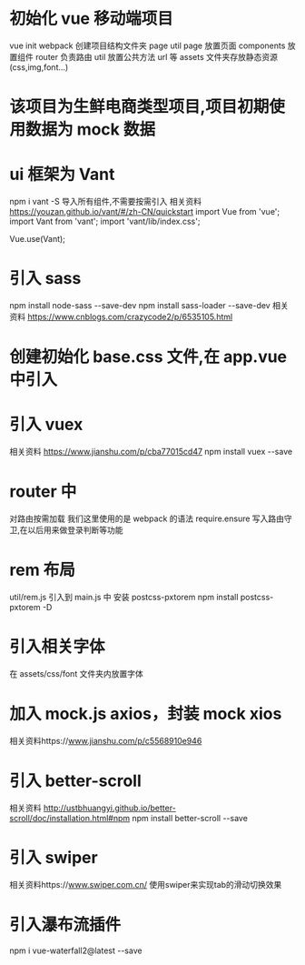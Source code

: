 # 初始化 vue 移动端项目

vue init webpack
创建项目结构文件夹 page util
page 放置页面
components 放置组件
router 负责路由
util 放置公共方法 url 等
assets 文件夹存放静态资源(css,img,font...)

# 该项目为生鲜电商类型项目,项目初期使用数据为 mock 数据

# ui 框架为 Vant

npm i vant -S
导入所有组件,不需要按需引入
相关资料 https://youzan.github.io/vant/#/zh-CN/quickstart
import Vue from 'vue';
import Vant from 'vant';
import 'vant/lib/index.css';

Vue.use(Vant);

# 引入 sass

npm install node-sass --save-dev
npm install sass-loader --save-dev
相关资料 https://www.cnblogs.com/crazycode2/p/6535105.html

# 创建初始化 base.css 文件,在 app.vue 中引入

# 引入 vuex

相关资料 https://www.jianshu.com/p/cba77015cd47
npm install vuex --save

# router 中

对路由按需加载 我们这里使用的是 webpack 的语法 require.ensure
写入路由守卫,在以后用来做登录判断等功能

# rem 布局

util/rem.js 引入到 main.js 中
安装 postcss-pxtorem
npm install postcss-pxtorem -D

# 引入相关字体

在 assets/css/font 文件夹内放置字体

# 加入 mock.js axios，封装 mock xios

相关资料https://www.jianshu.com/p/c5568910e946

# 引入 better-scroll

相关资料 http://ustbhuangyi.github.io/better-scroll/doc/installation.html#npm
npm install better-scroll --save

# 引入 swiper
相关资料https://www.swiper.com.cn/
使用swiper来实现tab的滑动切换效果

# 引入瀑布流插件
 npm i vue-waterfall2@latest --save
